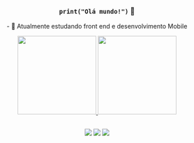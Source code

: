 ### <p align = 'center'> `print("Olá mundo!")` 👋 </p>
<p align ='center'> - 🌱 Atualmente estudando front end e desenvolvimento Mobile</p>
<div align="center">
  <a href="https://github.com/pdr-tuche">
  <img height="180em" src="https://github-readme-stats.vercel.app/api?username=pdr-tuche&show_icons=true&theme=yeblu&include_all_commits=true&count_private=true"/>
  <img height="180em" src="https://github-readme-stats.vercel.app/api/top-langs/?username=pdr-tuche&layout=compact&langs_count=7&theme=yeblu"/>
</div>
  
 ##
  
  <div align="center">
  <a href="https://www.paypal.com/donate?hosted_button_id=6562HEJZFKUVA" target="_blank"><img src="https://img.shields.io/badge/PayPal-00457C?style=for-the-badge&logo=paypal&logoColor=white" target="_blank"></a>
  <a href="https://instagram.com/pdr.tuche" target="_blank"><img src="https://img.shields.io/badge/-Instagram-%23E4405F?style=for-the-badge&logo=instagram&logoColor=white" target="_blank"></a>
  <a href="https://www.linkedin.com/in/pdr-neves" target="_blank"><img src="https://img.shields.io/badge/LinkedIn-0077B5?style=for-the-badge&logo=linkedin&logoColor=white" target="_blank"></a>
  </div>
